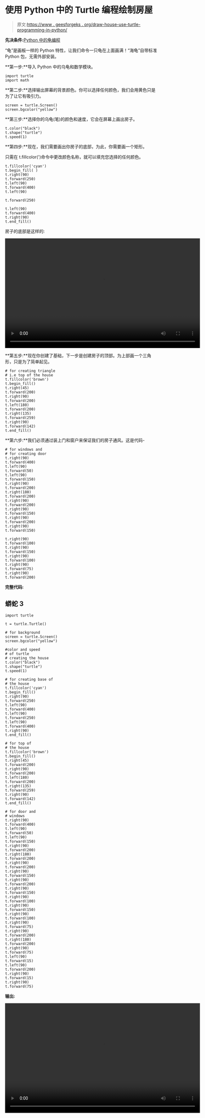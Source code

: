 # 使用 Python 中的 Turtle 编程绘制房屋

> 原文:[https://www . geesforgeks . org/draw-house-use-turtle-programming-in-python/](https://www.geeksforgeeks.org/draw-house-using-turtle-programming-in-python/)

**先决条件:**[Python 中的龟编程](https://www.geeksforgeeks.org/turtle-programming-python/)

“龟”是画板一样的 Python 特性，让我们命令一只龟在上面画满！“海龟”自带标准 Python 包，无需外部安装。

**第一步:**导入 Python 中的乌龟和数学模块。

```
import turtle
import math

```

**第二步:**选择输出屏幕的背景颜色。你可以选择任何颜色，我们会用黄色只是为了让它有吸引力。

```
screen = turtle.Screen()
screen.bgcolor("yellow")

```

**第三步:**选择你的乌龟(笔)的颜色和速度，它会在屏幕上画出房子。

```
t.color("black")
t.shape("turtle")
t.speed(1)

```

**第四步:**现在，我们需要画出你房子的底部，为此，你需要画一个矩形。

只需在 t.fillcolor(')命令中更改颜色名称，就可以填充您选择的任何颜色。

```
t.fillcolor('cyan')
t.begin_fill( )
t.right(90)
t.forward(250)
t.left(90)
t.forward(400)
t.left(90)

t.forward(250)

t.left(90)
t.forward(400)
t.right(90)
t.end_fill()

```

房子的底部是这样的:

<video class="wp-video-shortcode" id="video-485215-1" width="640" height="360" preload="metadata" controls=""><source type="video/mp4" src="https://media.geeksforgeeks.org/wp-content/uploads/20200913124224/Rectangle.mp4?_=1">[https://media.geeksforgeeks.org/wp-content/uploads/20200913124224/Rectangle.mp4](https://media.geeksforgeeks.org/wp-content/uploads/20200913124224/Rectangle.mp4)</video>

**第五步:**现在你创建了基础，下一步是创建房子的顶部。为上部画一个三角形，只是为了简单起见。

```
# for creating triangle
# i.e top of the house
t.fillcolor('brown')
t.begin_fill()
t.right(45)
t.forward(200)
t.right(90)
t.forward(200)
t.left(180)
t.forward(200)
t.right(135)
t.forward(259)
t.right(90)
t.forward(142)
t.end_fill()

```

**第六步:**我们必须通过装上门和窗户来保证我们的房子通风。这是代码-

```
# for windows and
# for creating door
t.right(90)
t.forward(400)
t.left(90)
t.forward(50)
t.left(90)
t.forward(150)
t.right(90)
t.forward(200)
t.right(180)
t.forward(200)
t.right(90)
t.forward(200)
t.right(90)
t.forward(150)
t.right(90)
t.forward(200)
t.right(90)
t.forward(150)

t.right(90)
t.forward(100)
t.right(90)
t.forward(150)
t.right(90)
t.forward(100)
t.right(90)
t.forward(75)
t.right(90)
t.forward(200)

```

**完整代码:**

## 蟒蛇 3

```
import turtle

t = turtle.Turtle()

# for background
screen = turtle.Screen()
screen.bgcolor("yellow")

#color and speed
# of turtle
# creating the house
t.color("black")
t.shape("turtle")
t.speed(1)

# for creating base of
# the house
t.fillcolor('cyan')
t.begin_fill()
t.right(90)
t.forward(250)
t.left(90)
t.forward(400)
t.left(90)
t.forward(250)
t.left(90)
t.forward(400)
t.right(90)
t.end_fill()

# for top of
# the house
t.fillcolor('brown')
t.begin_fill()
t.right(45)
t.forward(200)
t.right(90)
t.forward(200)
t.left(180)
t.forward(200)
t.right(135)
t.forward(259)
t.right(90)
t.forward(142)
t.end_fill()

# for door and
# windows
t.right(90)
t.forward(400)
t.left(90)
t.forward(50)
t.left(90)
t.forward(150)
t.right(90)
t.forward(200)
t.right(180)
t.forward(200)
t.right(90)
t.forward(200)
t.right(90)
t.forward(150)
t.right(90)
t.forward(200)
t.right(90)
t.forward(150)
t.right(90)
t.forward(100)
t.right(90)
t.forward(150)
t.right(90)
t.forward(100)
t.right(90)
t.forward(75)
t.right(90)
t.forward(200)
t.right(180)
t.forward(200)
t.right(90)
t.forward(75)
t.left(90)
t.forward(15)
t.left(90)
t.forward(200)
t.right(90)
t.forward(15)
t.right(90)
t.forward(75)
```

**输出:**

<video class="wp-video-shortcode" id="video-485215-2" width="640" height="360" preload="metadata" controls=""><source type="video/mp4" src="https://media.geeksforgeeks.org/wp-content/uploads/20200913125802/House.mp4?_=2">[https://media.geeksforgeeks.org/wp-content/uploads/20200913125802/House.mp4](https://media.geeksforgeeks.org/wp-content/uploads/20200913125802/House.mp4)</video>